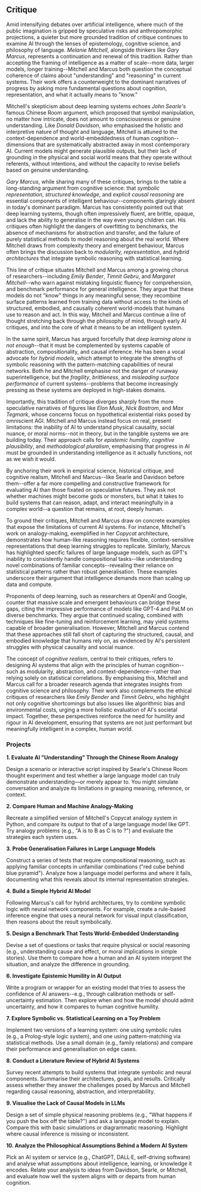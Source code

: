 
## Critique

Amid intensifying debates over artificial intelligence, where much of the public imagination is gripped
by speculative risks and anthropomorphic projections, a quieter but more grounded tradition of critique
continues to examine AI through the lenses of epistemology, cognitive science, and philosophy of language.
*Melanie Mitchell*, alongside thinkers like *Gary Marcus*, represents a continuation and renewal of this
tradition. Rather than accepting the framing of intelligence as a matter of scale--more data, larger models,
longer training--Mitchell and Marcus both question the conceptual coherence of claims about "understanding"
and "reasoning" in current systems. Their work offers a counterweight to the dominant narratives of progress
by asking more fundamental questions about cognition, representation, and what it actually means to "know."

Mitchell's skepticism about deep learning systems echoes *John Searle's* famous Chinese Room argument,
which proposed that symbol manipulation, no matter how intricate, does not amount to consciousness or
genuine understanding. Like *Donald Davidson*, who emphasised the holistic and interpretive nature of
thought and language, Mitchell is attuned to the context-dependence and world-embeddedness of human
cognition--dimensions that are systematically abstracted away in most contemporary AI. Current models
might generate plausible outputs, but their lack of grounding in the physical and social world means
that they operate without referents, without intentions, and without the capacity to revise beliefs
based on genuine understanding.

*Gary Marcus*, while sharing many of these critiques, brings to the table a long-standing argument from
cognitive science: that *symbolic representation*, *structured knowledge*, and *explicit causal reasoning*
are essential components of intelligent behaviour--components glaringly absent in today's dominant
paradigm. Marcus has consistently pointed out that deep learning systems, though often impressively
fluent, are brittle, opaque, and lack the ability to generalise in the way even young children can.
His critiques often highlight the dangers of overfitting to benchmarks, the absence of mechanisms
for abstraction and transfer, and the failure of purely statistical methods to model reasoning about
the real world. Where Mitchell draws from complexity theory and emergent behaviour, Marcus often brings
the discussion back to *modularity, representation*, and *hybrid architectures* that integrate symbolic
reasoning with statistical learning.

This line of critique situates Mitchell and Marcus among a growing chorus of researchers--including
*Emily Bender*, *Timnit Gebru*, and *Margaret Mitchell*--who warn against mistaking linguistic fluency
for comprehension, and benchmark performance for general intelligence. They argue that these models
do not "know" things in any meaningful sense; they recombine surface patterns learned from training
data without access to the kinds of structured, embodied, and causally coherent world-models that
humans use to reason and act. In this way, Mitchell and Marcus continue a line of thought stretching
back through the philosophy of mind, through early AI critiques, and into the core of what it means
to be an intelligent system.

In the same spirit, Marcus has argued forcefully that *deep learning alone is not enough*--that it
must be complemented by systems capable of abstraction, compositionality, and causal inference. He
has been a vocal advocate for *hybrid models*, which attempt to integrate the strengths of symbolic
reasoning with the pattern-matching capabilities of neural networks. Both he and Mitchell emphasise
not the danger of runaway superintelligence, but the *fragility*, *brittleness*, and *misleading
surface performance* of current systems--problems that become increasingly pressing as these systems
are deployed in high-stakes domains.

Importantly, this tradition of critique diverges sharply from the more speculative narratives of
figures like *Elon Musk*, *Nick Bostrom*, and *Max Tegmark*, whose concerns focus on hypothetical
existential risks posed by omniscient AGI. Mitchell and Marcus instead focus on real, present limitations:
the inability of AI to understand physical causality, social nuance, or moral norms--not in theory,
but in the tangible systems we are building today. Their approach calls for *epistemic humility*,
*cognitive plausibility*, and *methodological pluralism*, emphasising that progress in AI must be
grounded in understanding intelligence as it actually functions, not as we wish it would.

By anchoring their work in empirical science, historical critique, and cognitive realism, Mitchell
and Marcus--like Searle and Davidson before them--offer a far more compelling and constructive
framework for evaluating AI than those fixated on speculative futures. They ask not whether machines
might become gods or monsters, but what it takes to build systems that can reason, adapt, and
interact meaningfully in a complex world--a question that remains, at root, deeply human.

To ground their critiques, Mitchell and Marcus draw on concrete examples that expose the limitations
of current AI systems. For instance, Mitchell's work on analogy-making, exemplified in her *Copycat*
architecture, demonstrates how human-like reasoning requires flexible, context-sensitive
representations that deep learning struggles to replicate. Similarly, Marcus has highlighted
specific failures of large language models, such as GPT's inability to consistently handle
compositional tasks--like understanding novel combinations of familiar concepts--revealing their
reliance on statistical patterns rather than robust generalisation. These examples underscore their
argument that intelligence demands more than scaling up data and compute.

Proponents of deep learning, such as researchers at OpenAI and Google, counter that massive scale
and emergent behaviours can bridge these gaps, citing the impressive performance of models like
GPT-4 and PaLM on diverse benchmarks. They argue that continued scaling, combined with techniques
like fine-tuning and reinforcement learning, may yield systems capable of broader generalisation.
However, Mitchell and Marcus contend that these approaches still fall short of capturing the
structured, causal, and embodied knowledge that humans rely on, as evidenced by AI's persistent
struggles with physical causality and social nuance.

The concept of *cognitive realism*, central to their critiques, refers to designing AI systems that
align with the principles of human cognition--such as modularity, abstraction, and
context-dependence--rather than relying solely on statistical correlations. By emphasising this,
Mitchell and Marcus call for a broader research agenda that integrates insights from cognitive
science and philosophy. Their work also complements the ethical critiques of researchers like
*Emily Bender* and *Timnit Gebru*, who highlight not only cognitive shortcomings but also issues
like algorithmic bias and environmental costs, urging a more holistic evaluation of AI's societal
impact. Together, these perspectives reinforce the need for humility and rigour in AI development,
ensuring that systems are not just performant but meaningfully intelligent in a complex, human world.


### Projects

__1. Evaluate AI "Understanding" Through the Chinese Room Analogy__

Design a scenario or interactive script inspired by Searle's Chinese Room thought experiment
and test whether a large language model can truly demonstrate understanding—or merely appear
to. You might simulate conversation and analyze its limitations in grasping meaning, reference,
or context.


__2. Compare Human and Machine Analogy-Making__

Recreate a simplified version of Mitchell's Copycat analogy system in Python, and compare its
output to that of a large language model like GPT. Try analogy problems (e.g., "A is to B as C is to ?")
and evaluate the strategies each system uses.


__3. Probe Generalisation Failures in Large Language Models__

Construct a series of tests that require compositional reasoning, such as applying familiar
concepts in unfamiliar combinations ("red cube behind blue pyramid"). Analyze how a language
model performs and where it fails, documenting what this reveals about its internal
representation strategies.


__4. Build a Simple Hybrid AI Model__

Following Marcus's call for hybrid architectures, try to combine symbolic logic with neural
network components. For example, create a rule-based inference engine that uses a neural
network for visual input classification, then reasons about the result symbolically.


__5. Design a Benchmark That Tests World-Embedded Understanding__

Devise a set of questions or tasks that require physical or social reasoning (e.g., understanding
cause and effect, or moral implications in simple stories). Use them to compare how a human
and an AI system interpret the situation, and analyze the difference in grounding.


__6. Investigate Epistemic Humility in AI Output__

Write a program or wrapper for an existing model that tries to assess the confidence of AI
answers--e.g., through calibration methods or self-uncertainty estimation. Then explore when
and how the model should admit uncertainty, and how it compares to human cognitive humility.


__7. Explore Symbolic vs. Statistical Learning on a Toy Problem__

Implement two versions of a learning system: one using symbolic rules (e.g., a Prolog-style
logic system), and one using pattern-matching via statistical methods. Use a small domain
(e.g., family relations) and compare their performance and generalisation on edge cases.


__8. Conduct a Literature Review of Hybrid AI Systems__

Survey recent attempts to build systems that integrate symbolic and neural components.
Summarise their architectures, goals, and results. Critically assess whether they answer
the challenges posed by Marcus and Mitchell regarding causal reasoning, abstraction,
and interpretability.


__9. Visualise the Lack of Causal Models in LLMs__

Design a set of simple physical reasoning problems (e.g., "What happens if you push the
box off the table?") and ask a language model to explain. Compare this with basic
simulations or diagrammatic reasoning. Highlight where causal inference is missing
or inconsistent.


__10. Analyze the Philosophical Assumptions Behind a Modern AI System__

Pick an AI system or service (e.g., ChatGPT, DALL·E, self-driving software) and analyse
what assumptions about intelligence, learning, or knowledge it encodes. Relate your
analysis to ideas from Davidson, Searle, or Mitchell, and evaluate how well the system
aligns with or departs from human cognition.
